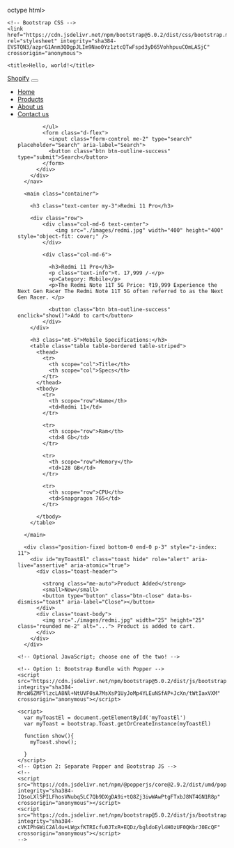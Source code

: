 octype html>
<html lang="en">
  <head>
    <!-- Required meta tags -->
    <meta charset="utf-8">
    <meta name="viewport" content="width=device-width, initial-scale=1">

    <!-- Bootstrap CSS -->
    <link href="https://cdn.jsdelivr.net/npm/bootstrap@5.0.2/dist/css/bootstrap.min.css" rel="stylesheet" integrity="sha384-EVSTQN3/azprG1Anm3QDgpJLIm9Nao0Yz1ztcQTwFspd3yD65VohhpuuCOmLASjC" crossorigin="anonymous">

    <title>Hello, world!</title>
  </head>
  <body>
    <nav class="navbar navbar-expand-lg navbar-dark bg-info">
        <div class="container-fluid">
          <a class="navbar-brand" href="#">Shopify</a>
          <button class="navbar-toggler" type="button" data-bs-toggle="collapse" data-bs-target="#navbarSupportedContent" aria-controls="navbarSupportedContent" aria-expanded="false" aria-label="Toggle navigation">
            <span class="navbar-toggler-icon"></span>
          </button>
          <div class="collapse navbar-collapse" id="navbarSupportedContent">
            <ul class="navbar-nav me-auto mb-2 mb-lg-0">
              <li class="nav-item">
                <a class="nav-link active" aria-current="page" href="#">Home</a>
              </li>
              <li class="nav-item">
                <a class="nav-link" href="#">Products</a>
              </li>
              <li class="nav-item">
                <a class="nav-link" href="#">About us</a>
              </li>
              <li class="nav-item">
                <a class="nav-link" href="#">Contact us</a>
              </li>
              
            </ul>
            <form class="d-flex">
              <input class="form-control me-2" type="search" placeholder="Search" aria-label="Search">
              <button class="btn btn-outline-success" type="submit">Search</button>
            </form>
          </div>
        </div>
      </nav>

      <main class="container">

        <h3 class="text-center my-3">Redmi 11 Pro</h3>

        <div class="row">
            <div class="col-md-6 text-center">
                <img src="./images/redmi.jpg" width="400" height="400" style="object-fit: cover;" />
            </div>

            <div class="col-md-6">
              
              <h3>Redmi 11 Pro</h3>
              <p class="text-info">₹. 17,999 /-</p>
              <p>Category: Mobile</p>
              <p>The Redmi Note 11T 5G Price: ₹19,999 Experience the Next Gen Racer The Redmi Note 11T 5G often referred to as the Next Gen Racer. </p>

              <button class="btn btn-outline-success" onclick="show()">Add to cart</button>
            </div>
        </div>

        <h3 class="mt-5">Mobile Specifications:</h3>
        <table class="table table-bordered table-striped">
          <thead>
            <tr>
              <th scope="col">Title</th>
              <th scope="col">Specs</th>
            </tr>
          </thead>
          <tbody>
            <tr>
              <th scope="row">Name</th>
              <td>Redmi 11</td>
            </tr>

            <tr>
              <th scope="row">Ram</th>
              <td>8 Gb</td>
            </tr>

            <tr>
              <th scope="row">Memory</th>
              <td>128 GB</td>
            </tr>
            
            <tr>
              <th scope="row">CPU</th>
              <td>Snapgragon 765</td>
            </tr>

          </tbody>
        </table>

      </main>

      <div class="position-fixed bottom-0 end-0 p-3" style="z-index: 11">
        <div id="myToastEl" class="toast hide" role="alert" aria-live="assertive" aria-atomic="true">
          <div class="toast-header">
            
            <strong class="me-auto">Product Added</strong>
            <small>Now</small>
            <button type="button" class="btn-close" data-bs-dismiss="toast" aria-label="Close"></button>
          </div>
          <div class="toast-body">
            <img src="./images/redmi.jpg" width="25" height="25" class="rounded me-2" alt="..."> Product is added to cart.
          </div>
        </div>
      </div>

    <!-- Optional JavaScript; choose one of the two! -->

    <!-- Option 1: Bootstrap Bundle with Popper -->
    <script src="https://cdn.jsdelivr.net/npm/bootstrap@5.0.2/dist/js/bootstrap.bundle.min.js" integrity="sha384-MrcW6ZMFYlzcLA8Nl+NtUVF0sA7MsXsP1UyJoMp4YLEuNSfAP+JcXn/tWtIaxVXM" crossorigin="anonymous"></script>

    <script>
      var myToastEl = document.getElementById('myToastEl')
      var myToast = bootstrap.Toast.getOrCreateInstance(myToastEl)

      function show(){
        myToast.show();

      }
    </script>
    <!-- Option 2: Separate Popper and Bootstrap JS -->
    <!--
    <script src="https://cdn.jsdelivr.net/npm/@popperjs/core@2.9.2/dist/umd/popper.min.js" integrity="sha384-IQsoLXl5PILFhosVNubq5LC7Qb9DXgDA9i+tQ8Zj3iwWAwPtgFTxbJ8NT4GN1R8p" crossorigin="anonymous"></script>
    <script src="https://cdn.jsdelivr.net/npm/bootstrap@5.0.2/dist/js/bootstrap.min.js" integrity="sha384-cVKIPhGWiC2Al4u+LWgxfKTRIcfu0JTxR+EQDz/bgldoEyl4H0zUF0QKbrJ0EcQF" crossorigin="anonymous"></script>
    -->
  </body>
</html>
